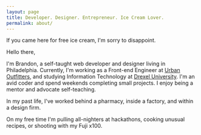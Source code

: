 ```yaml
---
layout: page
title: Developer. Designer. Entrepreneur. Ice Cream Lover.
permalink: about/
---
```


<div class="message">
  If you came here for free ice cream, I'm sorry to disappoint.
</div>

Hello there,

I'm Brandon, a self-taught web developer and designer living in Philadelphia. Currently, I'm working as a Front-end Engineer at [Urban Outfitters](http://www.urbanoutfitters.com/urban/index.jsp), and studying Information Technology at [Drexel University](http://drexel.edu/). I'm an avid coder and spend weekends completing small projects. I enjoy being a mentor and advocate self-teaching.

In my past life, I've worked behind a pharmacy, inside a factory, and within a design firm.

On my free time I'm pulling all-nighters at hackathons, cooking unusual recipes, or shooting with my Fuji x100.
